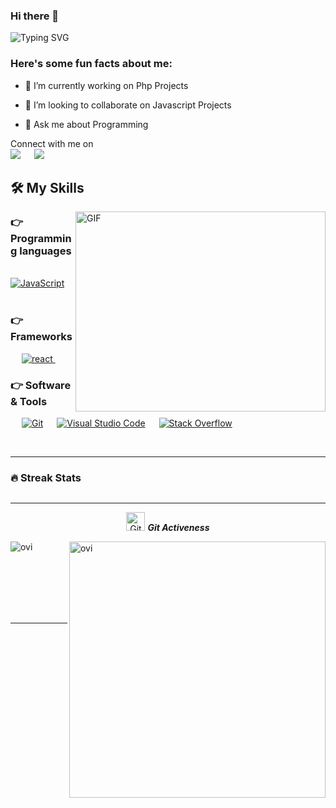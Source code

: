 


### Hi there 👋




![Typing SVG](https://readme-typing-svg.herokuapp.com?font=Architects+Daughter&color=7AF79A&size=30&lines=Hey!+It's+Prem!;I'm+a+Web+Developer...;And+I'm+a+proud+Indian)



<h3> Here's some fun facts about me: </h3>

- 🔭 I’m currently working on Php Projects

- 👯 I’m looking to collaborate on Javascript Projects
- 💬 Ask me about Programming


<p>Connect with me on
<br>	
<a target="_blank" href="https://www.linkedin.com/in/vivek-yadav-698b9b239"><img src="https://img.shields.io/badge/-LinkedIn-0077B5?style=for-the-badge&logo=Linkedin&logoColor=white"></img></a>
&emsp;
<a target="_blank" href="mailto:viveky0324@gmail.com"
><img src="https://img.shields.io/badge/-Gmail-D14836?style=for-the-badge&logo=Gmail&logoColor=white"></img></a>
&emsp;



<br>
</p>



## 🛠️ My Skills


<img align="right" alt="GIF" src="https://github.com/abhisheknaiidu/abhisheknaiidu/blob/master/code.gif?raw=true" width="400" height="320" />
  
  

### 👉 Programming languages

<p align="left"> 
  

 
&emsp;
<a href="https://www.javascript.com/">
    <img alt="JavaScript" src="https://img.shields.io/badge/JavaScript-FFD43B?style=for-the-badge&logo=javascript&logoColor=darkgreen"/>
  </a>
  &emsp;
  

  </a>

</p>

### 👉  Frameworks
<p align="left"> 
&emsp;
  <a href="https://flutter.dev/" target="_blank"> 
     <img alt="react" src="https://img.shields.io/badge/react-02569B?style=for-the-badge&logo=react&logoColor=white">
   </a>
  &emsp; 
  

</p>




### 👉 Software & Tools
 
<p>
  &emsp;
    <a href="#"><img alt="Git" src="https://img.shields.io/badge/Git-F05032?style=for-the-badge&logo=git&logoColor=white"></a>
  &emsp;
    <a href="#"><img alt="Visual Studio Code" src="https://img.shields.io/badge/Visual_Studio_Code-0078D4?style=for-the-badge&logo=visual%20studio%20code&logoColor=white"></a>
  &emsp;
    <a href="#"><img alt="Stack Overflow" src="https://img.shields.io/badge/Stack_Overflow-FE7A16?style=for-the-badge&logo=stack-overflow&logoColor=white"></a>
&emsp;
 
    
</p>
&emsp;
<hr>

### 🔥 Streak Stats
<p align="center"><img src="https://github-readme-stats.vercel.app/api?username=vivek-2210&theme=gruvbox" alt=""  /></p>

<hr>
<p align="center">
 <img src="https://media.giphy.com/media/W5eoZHPpUx9sapR0eu/giphy.gif" width="30px" alt="Git"/>&nbsp;<i><b>Git Activeness</b></i></p>
 
<p><img align="left" src="https://github-readme-stats.vercel.app/api/top-langs?username=vivek-2210&show_icons=true&locale=en&layout=compact&theme=gruvbox" alt="ovi" /></p>

<p>&nbsp;<img align="right" src="https://github-readme-stats.vercel.app/api?username=vivek-2210&show_icons=true&locale=en&theme=gruvbox" alt="ovi" width="410" /></p>
<br><br><br><br><br>

<hr>





